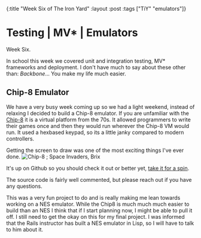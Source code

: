 {:title "Week Six of The Iron Yard"
 :layout :post
 :tags ["TiY" "emulators"]}

# Testing | MV\* | Emulators

Week Six.

In school this week we covered unit and integration testing, MV\* frameworks and deployment.
I don't have much to say about these other than: *Backbone*...  You make my life much easier.

## Chip-8 Emulator
We have a very busy week coming up so we had a light weekend, instead of relaxing I decided to build a Chip-8 emulator.  If you are unfamiliar with the [Chip-8](http://en.wikipedia.org/wiki/CHIP-8) it is a virtual platform from the 70s.  It allowed programmers to write their games once and then they would run wherever the Chip-8 VM would run.  It used a hexbased keypad, so its a little janky compared to modern controllers.

Getting the screen to draw was one of the most exciting things I've ever done.
![Chip-8 ; Space Invaders, Brix](/img/chip8.png)  


It's up on Github so you should check it out or better yet, [take it for a spin](http://xeinherjar.github.io/chip8/).

The source code is fairly well commented, but please reach out if you have any questions.

This was a very fun project to do and is really making me lean towards working on a NES emulator.  While the Chip8 is much much much easier to build than an NES I think that if I start planning now, I might be able to pull it off.  I still need to get the okay on this for my final project.  I was informed that the Rails instructor has built a NES emulator in Lisp, so I will have to talk to him about it.
